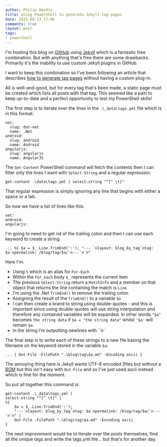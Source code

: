 ```yaml
---
author: Philip Hendry
title: Using PowerShell to generate Jekyll tag pages
date: 2015-09-13 17:06
comments: true
layout: post
tags:
- powershell
---
```

I'm hosting this blog on [GitHub](https://github.com/) using [Jekyll](https://jekyllrb.com/) which is a fantastic free combination. But with anything that's free there are some drawbacks. Primarily it's the inability to use custom Jekyll plugins in GitHub.

I want to keep this combination so I've been following an article that describes [how to generate tag pages](http://www.minddust.com/post/tags-and-categories-on-github-pages/) without having a custom plug-in.

All is well-and-good, but for every tag that's been made, a static page must be created which lists all posts with that tag. This seemed like a pain to keep up-to-date and a perfect opportunity to test my PowerShell skills!

The first step is to iterate over the lines in the `.\_data\tags.yml` file which is in this format:

	net:
	  slug: dot-net
	  name: .Net
	android:
	  slug: android
	  name: Android
	angularjs:
	  slug: angularjs
	  name: AngularJS

The `Get-Content` PowerShell command will fetch the contents then I can filter only the lines I want with `Select-String` and a regular expression:

	get-content .\data\tags.yml | select-string "^[^ \t]"

That regular expression is simply ignoring any line that begins with either a space or a tab.

So now we have a list of lines like this:

	net:
	android:
	angularjs:

I'm going to need to get rid of the trailing colon and then I can use each keyword to create a string:

	... %{ $a = $_.Line.TrimEnd(':'); "--- `nlayout: blog_by_tag`ntag: $a`npermalink: /blog/tag/$a/`n---`n`n"

Here I'm:

* Using `%` which is an alias for `For-Each`
* Within the `For_each` body `$_` represents the current item
* The previous `Select-String` return a `MatchInfo` and a member on that object that returns the line containing the match is `Line`
* I'm using the .Net `TrimEnd()` to remove the trailing colon
* Assigning the result of the `TrimEnd()` to a variable `$a`
* I can then create a brand to string using double-quotes - and this is important since using double-quotes will use string interpolation and therefore any contained variables will be expanded. In other words `"$a"` becomes `the string data` if `$a = "the string data"` whilst `'$a'` will remain `$a`.
* In the string I'm outputting newlines with ``n` 

The final step is to write each of these strings to a new file basing the filename on the keyword stored in the variable `$a`:

    ... | Out-File -FilePath ".\blog\tag\$a.md" -Encoding ascii }

The annoying thing here is Jekyll wants UTF-8 encoded ]files but without a [BOM](https://en.wikipedia.org/wiki/Byte_order_mark) but this isn't easy with `Out-File` and so I've just used ascii instead which is fine for the moment.

So put all together this command is:

    get-content .\_data\tags.yml | 
    select-string "^[^ \t]" | 
    %{ 
	    $a = $_.Line.TrimEnd(':'); 
	    "---`nlayout: blog_by_tag`ntag: $a`npermalink: /blog/tag/$a/`n---`n`n" | 
	    Out-File -FilePath ".\blog\tag\$a.md" -Encoding ascii 
	}

The next improvement would be to iterate over the posts themselves, find all the unique tags and write the tags.yml file... but that's for another day.